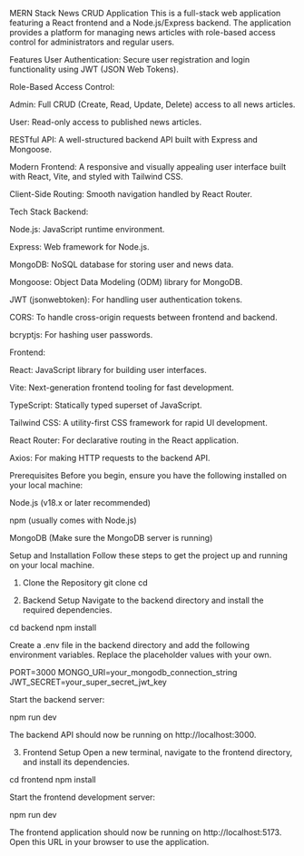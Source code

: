 MERN Stack News CRUD Application
This is a full-stack web application featuring a React frontend and a Node.js/Express backend. The application provides a platform for managing news articles with role-based access control for administrators and regular users.

Features
User Authentication: Secure user registration and login functionality using JWT (JSON Web Tokens).

Role-Based Access Control:

Admin: Full CRUD (Create, Read, Update, Delete) access to all news articles.

User: Read-only access to published news articles.

RESTful API: A well-structured backend API built with Express and Mongoose.

Modern Frontend: A responsive and visually appealing user interface built with React, Vite, and styled with Tailwind CSS.

Client-Side Routing: Smooth navigation handled by React Router.

Tech Stack
Backend:

Node.js: JavaScript runtime environment.

Express: Web framework for Node.js.

MongoDB: NoSQL database for storing user and news data.

Mongoose: Object Data Modeling (ODM) library for MongoDB.

JWT (jsonwebtoken): For handling user authentication tokens.

CORS: To handle cross-origin requests between frontend and backend.

bcryptjs: For hashing user passwords.

Frontend:

React: JavaScript library for building user interfaces.

Vite: Next-generation frontend tooling for fast development.

TypeScript: Statically typed superset of JavaScript.

Tailwind CSS: A utility-first CSS framework for rapid UI development.

React Router: For declarative routing in the React application.

Axios: For making HTTP requests to the backend API.

Prerequisites
Before you begin, ensure you have the following installed on your local machine:

Node.js (v18.x or later recommended)

npm (usually comes with Node.js)

MongoDB (Make sure the MongoDB server is running)

Setup and Installation
Follow these steps to get the project up and running on your local machine.

1. Clone the Repository
git clone <your-repository-url>
cd <your-repository-name>

2. Backend Setup
Navigate to the backend directory and install the required dependencies.

cd backend
npm install

Create a .env file in the backend directory and add the following environment variables. Replace the placeholder values with your own.

PORT=3000
MONGO_URI=your_mongodb_connection_string
JWT_SECRET=your_super_secret_jwt_key

Start the backend server:

npm run dev

The backend API should now be running on http://localhost:3000.

3. Frontend Setup
Open a new terminal, navigate to the frontend directory, and install its dependencies.

cd frontend
npm install

Start the frontend development server:

npm run dev

The frontend application should now be running on http://localhost:5173. Open this URL in your browser to use the application.
